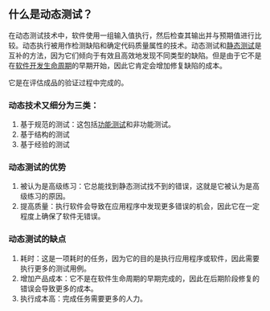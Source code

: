 ## 什么是动态测试？

在动态测试技术中，软件使用一组输入值执行，然后检查其输出并与预期值进行比较。动态执行被用作检测缺陷和确定代码质量属性的技术。动态测试和[静态测试](https://www.toolsqa.com/software-testing/static-testing/)是互补的方法，因为它们倾向于有效且高效地发现不同类型的缺陷。但是由于它不是在[软件开发生命周期](https://www.toolsqa.com/software-testing/software-development-life-cycle/)的早期开始，因此它肯定会增加修复缺陷的成本。

它是在评估成品的验证过程中完成的。

### 动态技术又细分为三类：

1.  基于规范的测试：这包括[功能测试](https://www.toolsqa.com/software-testing/functional-testing/)和非功能测试。
2.  基于结构的测试
3.  基于经验的测试

### 动态测试的优势

1.  被认为是高级练习：它总能找到静态测试找不到的错误，这就是它被认为是高级练习的原因。
2.  提高质量：执行软件会导致在应用程序中发现更多错误的机会，因此它在一定程度上确保了软件无错误。

### 动态测试的缺点

1.  耗时：这是一项耗时的任务，因为它的目的是执行应用程序或软件，因此需要执行更多的测试用例。
2.  增加产品成本：它不是在软件生命周期的早期完成的，因此在后期阶段修复的错误会导致更多的成本。
3.  执行成本高：完成任务需要更多的人力。